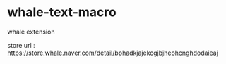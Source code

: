 # whale-text-macro
whale extension

store url :
https://store.whale.naver.com/detail/bphadkjajekcgjbjheohcnghdodaieaj
